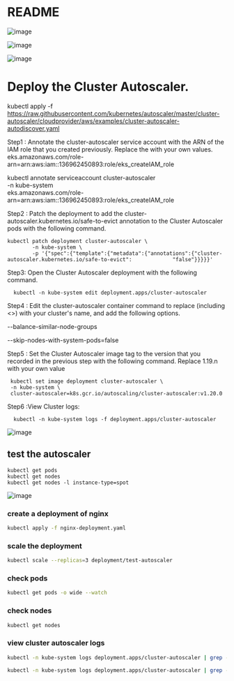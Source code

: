# README

![image](https://user-images.githubusercontent.com/54719289/115865363-1acd9c00-a430-11eb-810a-64806d7ef8ae.png)

![image](https://user-images.githubusercontent.com/54719289/115865263-fffb2780-a42f-11eb-9204-1d4c498397b1.png)

![image](https://user-images.githubusercontent.com/54719289/115865695-97f91100-a430-11eb-9687-428711a3e44c.png)

# Deploy the Cluster Autoscaler.

kubectl apply -f https://raw.githubusercontent.com/kubernetes/autoscaler/master/cluster-autoscaler/cloudprovider/aws/examples/cluster-autoscaler-autodiscover.yaml


Step1 : Annotate the cluster-autoscaler service account with the ARN of the IAM role that you created previously. Replace the <example values> with your own values.
  eks.amazonaws.com/role-arn=arn:aws:iam::136962450893:role/eks_createIAM_role
	
   kubectl annotate serviceaccount cluster-autoscaler \
           -n kube-system \
           eks.amazonaws.com/role-arn=arn:aws:iam::136962450893:role/eks_createIAM_role


Step2 : Patch the deployment to add the cluster-autoscaler.kubernetes.io/safe-to-evict annotation to the Cluster Autoscaler pods with the following command.

    kubectl patch deployment cluster-autoscaler \
            -n kube-system \
            -p '{"spec":{"template":{"metadata":{"annotations":{"cluster-autoscaler.kubernetes.io/safe-to-evict":             "false"}}}}}'


Step3: Open the Cluster Autoscaler deployment with the following command.

      kubectl -n kube-system edit deployment.apps/cluster-autoscaler


Step4 : Edit the cluster-autoscaler container command to replace <YOUR CLUSTER NAME> (including <>) with your cluster's name, and add the following options.

--balance-similar-node-groups

--skip-nodes-with-system-pods=false


Step5 : Set the Cluster Autoscaler image tag to the version that you recorded in the previous step with the following command. Replace 1.19.n with your own value

     kubectl set image deployment cluster-autoscaler \
     -n kube-system \
     cluster-autoscaler=k8s.gcr.io/autoscaling/cluster-autoscaler:v1.20.0


Step6 :View Cluster logs:

      kubectl -n kube-system logs -f deployment.apps/cluster-autoscaler
![image](https://user-images.githubusercontent.com/54719289/115931307-d28b9980-a482-11eb-92fd-69afccd6070a.png)


## test the autoscaler

	kubectl get pods
	kubectl get nodes
	kubectl get nodes -l instance-type=spot

![image](https://user-images.githubusercontent.com/54719289/115933344-9ce8af80-a486-11eb-9a92-8a5020f15836.png)

### create a deployment of nginx

```bash
kubectl apply -f nginx-deployment.yaml
```

### scale the deployment

```bash
kubectl scale --replicas=3 deployment/test-autoscaler
```

### check pods

```bash
kubectl get pods -o wide --watch
```

### check nodes 

```bash
kubectl get nodes
```

### view cluster autoscaler logs

```bash
kubectl -n kube-system logs deployment.apps/cluster-autoscaler | grep -A5 "Expanding Node Group"

kubectl -n kube-system logs deployment.apps/cluster-autoscaler | grep -A5 "removing node"
```




